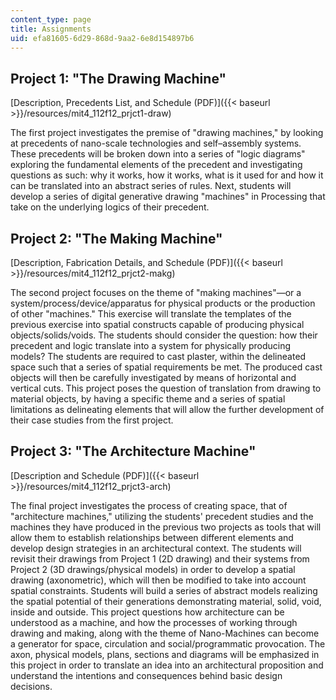 ```yaml
---
content_type: page
title: Assignments
uid: efa81605-6d29-868d-9aa2-6e8d154897b6
---
```


Project 1: "The Drawing Machine"
--------------------------------

[Description, Precedents List, and Schedule (PDF)]({{< baseurl >}}/resources/mit4_112f12_prjct1-draw)

The first project investigates the premise of "drawing machines," by looking at precedents of nano-scale technologies and self–assembly systems. These precedents will be broken down into a series of "logic diagrams" exploring the fundamental elements of the precedent and investigating questions as such: why it works, how it works, what is it used for and how it can be translated into an abstract series of rules. Next, students will develop a series of digital generative drawing "machines" in Processing that take on the underlying logics of their precedent.

Project 2: "The Making Machine"
-------------------------------

[Description, Fabrication Details, and Schedule (PDF)]({{< baseurl >}}/resources/mit4_112f12_prjct2-makg)

The second project focuses on the theme of "making machines"—or a system/process/device/apparatus for physical products or the production of other "machines." This exercise will translate the templates of the previous exercise into spatial constructs capable of producing physical objects/solids/voids. The students should consider the question: how their precedent and logic translate into a system for physically producing models? The students are required to cast plaster, within the delineated space such that a series of spatial requirements be met. The produced cast objects will then be carefully investigated by means of horizontal and vertical cuts. This project poses the question of translation from drawing to material objects, by having a specific theme and a series of spatial limitations as delineating elements that will allow the further development of their case studies from the first project.

Project 3: "The Architecture Machine"
-------------------------------------

[Description and Schedule (PDF)]({{< baseurl >}}/resources/mit4_112f12_prjct3-arch)

The final project investigates the process of creating space, that of "architecture machines," utilizing the students' precedent studies and the machines they have produced in the previous two projects as tools that will allow them to establish relationships between different elements and develop design strategies in an architectural context. The students will revisit their drawings from Project 1 (2D drawing) and their systems from Project 2 (3D drawings/physical models) in order to develop a spatial drawing (axonometric), which will then be modified to take into account spatial constraints. Students will build a series of abstract models realizing the spatial potential of their generations demonstrating material, solid, void, inside and outside. This project questions how architecture can be understood as a machine, and how the processes of working through drawing and making, along with the theme of Nano-Machines can become a generator for space, circulation and social/programmatic provocation. The axon, physical models, plans, sections and diagrams will be emphasized in this project in order to translate an idea into an architectural proposition and understand the intentions and consequences behind basic design decisions.